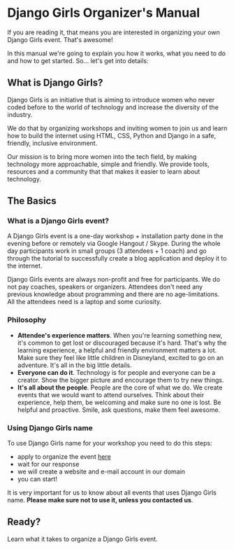 # Django Girls Organizer's Manual

If you are reading it, that means you are interested in organizing your own Django Girls event. That's awesome!

In this manual we're going to explain you how it works, what you need to do and how to get started. So... let's get into details:

## What is Django Girls?

Django Girls is an initiative that is aiming to introduce women who never coded before to the world of technology and increase the diversity of the industry.

We do that by organizing workshops and inviting women to join us and learn how to build the internet using HTML, CSS, Python and Django in a safe, friendly, inclusive environment.

Our mission is to bring more women into the tech field, by making technology more approachable, simple and friendly. We provide tools, resources and a community that that makes it easier to learn about technology.

## The Basics

### What is a Django Girls event?

A Django Girls event is a one-day workshop + installation party done in the evening before or remotely via Google Hangout / Skype. During the whole day participants work in small groups (3 attendees + 1 coach) and go through the tutorial to successfully create a blog application and deploy it to the internet.

Django Girls events are always non-profit and free for participants. We do not pay coaches, speakers or organizers. Attendees don't need any previous knowledge about programming and there are no age-limitations. All the attendees need is a laptop and some curiosity.

### Philosophy

- __Attendee's experience matters__. When you're learning something new, it's common to get lost or discouraged because it's hard. That's why the learning experience, a helpful and friendly environment matters a lot. Make sure they feel like little children in Disneyland, excited to go on an adventure. It's all in the big little details.
- __Everyone can do it__. Technology is for people and everyone can be a creator. Show the bigger picture and encourage them to try new things.
- __It's all about the people__. People are the core of what we do. We create events that we would want to attend ourselves. Think about their experience, help them, be welcoming and make sure no one is lost. Be helpful and proactive. Smile, ask questions, make them feel awesome.

### Using Django Girls name

To use Django Girls name for your workshop you need to do this steps:
* apply to organize the event [here](http://djangogirls.org/organize/)
* wait for our response
* we will create a website and e-mail account in our domain
* you can start!

It is very important for us to know about all events that uses Django Girls name. __Please make sure not to use it, unless you contacted us__. 

## Ready?

Learn what it takes to organize a Django Girls event.


